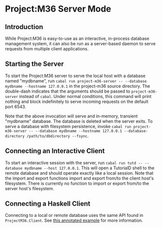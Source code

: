 # Project:M36 Server Mode

## Introduction

While Project:M36 is easy-to-use as an interactive, in-process database management system, it can also be run as a server-based daemon to serve requests from multiple client applications.

## Starting the Server

To start the Project:M36 server to serve the local host with a database named "mydbname", run ```cabal run project-m36-server -- --database mydbname --hostname 127.0.0.1``` in the project-m36 source directory. The double-dash indicates that the arguments should be passed to ```project-m36-server``` instead of ```cabal```. Under normal conditions, this command will print nothing and block indefinitely to serve incoming requests on the default port 6543.

Note that the above invocation will serve and in-memory, transient "mydbname" database. The database is deleted when the server exits. To serve a database with filesystem persistence, invoke ```cabal run project-m36-server -- --database mydbname --hostname 127.0.0.1 --database-directory /path/to/dbdirectory --fsync```. 

## Connecting an Interactive Client

To start an interactive session with the server, run ```cabal run tutd -- --database mydbname --host 127.0.0.1```. This will open a TutorialD shell to the remote database and should operate exactly like a local session. Note that the import and export functions import and export from/to the client host's filesystem. There is currently no function to import or export from/to the server host's filesystem. 

## Connecting a Haskell Client

Connecting to a local or remote database uses the same API found in ```ProjectM36.Client```. See [this annotated example](examples/SimpleClient.hs) for more information.


